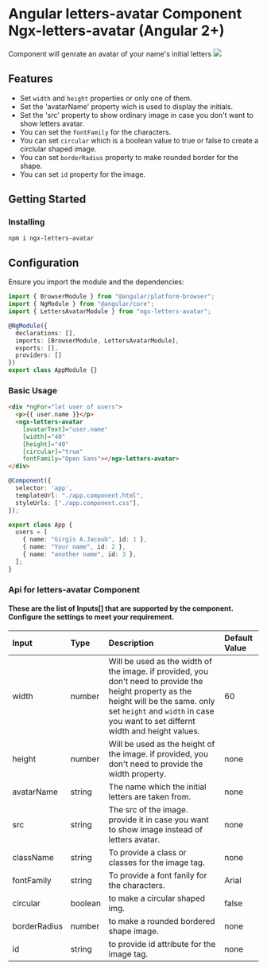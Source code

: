 # Angular letters-avatar Component Ngx-letters-avatar (Angular 2+)

Component will genrate an avatar of your name's initial letters
[![](https://i.ibb.co/VWD6QRJ/letters-avatar.png)](https://i.ibb.co/VWD6QRJ/letters-avatar.png)

## Features

- Set `width` and `height` properties or only one of them.
- Set the 'avatarName' property wich is used to display the initials.
- Set the 'src' property to show ordinary image in case you don't want to show letters avatar.
- You can set the `fontFamily` for the characters.
- You can set `circular` which is a boolean value to true or false to create a circlular shaped image.
- You can set `borderRadius` property to make rounded border for the shape.
- You can set `id` property for the image.

## Getting Started

### Installing

```
npm i ngx-letters-avatar
```

## Configuration

Ensure you import the module and the dependencies:

```typescript
import { BrowserModule } from "@angular/platform-browser";
import { NgModule } from "@angular/core";
import { LettersAvatarModule } from "ngx-letters-avatar";

@NgModule({
  declarations: [],
  imports: [BrowserModule, LettersAvatarModule],
  exports: [],
  providers: []
})
export class AppModule {}
```

### Basic Usage

```html
<div *ngFor="let user of users">
  <p>{{ user.name }}</p>
  <ngx-letters-avatar 
    [avatarText]="user.name" 
    [width]="40" 
    [height]="40" 
    [circular]="true"
    fontFamily="Open Sans"></ngx-letters-avatar>
</div>
```

```typescript
@Component({
  selector: 'app',
  templateUrl: "./app.component.html",
  styleUrls: ["./app.component.css"],
});

export class App {
  users = [
    { name: "Girgis A.Jacoub", id: 1 },
    { name: "Your name", id: 2 },
    { name: "another name", id: 3 },
  ];
}
```

### Api for letters-avatar Component

#### These are the list of Inputs[] that are supported by the component. Configure the settings to meet your requirement.

| Input         |Type    | Description            | Default Value |
|:--- |:--- |:--- |:--- |
| width | number | Will be used as the width of the image. if provided, you don't need to provide the height property as the height will be the same. only set `height` and `width` in case you want to set differnt width and height values. | 60 |
| height | number | Will be used as the height of the image. if provided, you don't need to provide the width property. | none |
| avatarName | string | The name which the initial letters are taken from. | none |
| src | string | The src of the image. provide it in case you want to show image instead of letters avatar. | none |
| className | string | To provide a class or classes for the image tag. | none |
| fontFamily | string | To provide a font fanily for the characters. | Arial |
| circular | boolean | to make a circular shaped img. | false |
| borderRadius | number | to make a rounded bordered shape image. | none |
| id | string | to provide id attribute for the image tag. | none |